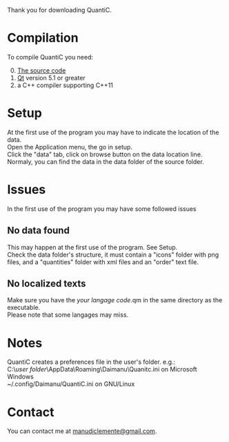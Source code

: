 Thank you for downloading QuantiC.

# Compilation

To compile QuantiC you need:

0. [The source code](https://github.com/Daimanu06/QuantiC)
0. [Qt](http://qt-project.org) version 5.1 or greater
0. a C++ compiler supporting C++11

# Setup

At the first use of the program you may have to indicate the location of the data.  
Open the Application menu, the go in setup.  
Click the "data" tab, click on browse button on the data location line.  
Normaly, you can find the data in the data folder of the source folder.

# Issues

In the first use of the program you may have some followed issues

## No data found

This may happen at the first use of the program. See Setup.  
Check the data folder's structure, it must contain a "icons" folder with png files, and a "quantities" folder with xml files and an "order" text file.

## No localized texts

Make sure you have the *your langage code*.qm in the same directory as the executable.  
Please note that some langages may miss.

# Notes

QuantiC creates a preferences file in the user's folder. e.g.:  
C:\\*user folder*\\AppData\\Roaming\\Daimanu\\Quanitc.ini on Microsoft Windows  
~/.config/Daimanu/QuantiC.ini on GNU/Linux

# Contact

You can contact me at manudiclemente@gmail.com.
